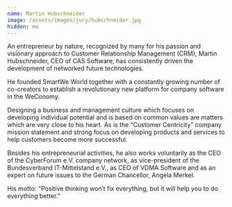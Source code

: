 ```yaml
---
name: Martin Hubschneider
image: /assets/images/jury/hubschneider.jpg
hidden: no
---
```

An entrepreneur by nature, recognized by many for his passion and visionary approach to Customer Relationship Management (CRM), Martin Hubschneider, CEO of CAS Software, has consistently driven the development of networked future technologies.

He founded SmartWe World together with a constantly growing number of co-creators to establish a revolutionary new platform for company software in the WeConomy.

Designing a business and management culture which focuses on developing individual potential and is based on common values are matters which are very close to his heart. As is the “Customer Centricity” company mission statement and strong focus on developing products and services to help customers become more successful.

Besides his entrepreneurial activities, he also works voluntarily as the CEO of the CyberForum e.V. company network, as vice-president of the Bundesverband IT-Mittelstand e.V., as CEO of VDMA Software and as an expert on future issues to the German Chancellor, Angela Merkel.

His motto: "Positive thinking won’t fix everything, but it will help you to do everything better." 
